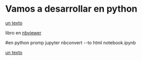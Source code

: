 # Vamos a desarrollar en python
[un texto](notebook.ipynb)

libro en [nbviewer](https://nbviewer.jupyter.org/github/minder13/minder/blob/master/notebook.ipynb)

#en python promp jupyter nbconvert --to html notebook.ipynb

[un texto](notebook.html)
